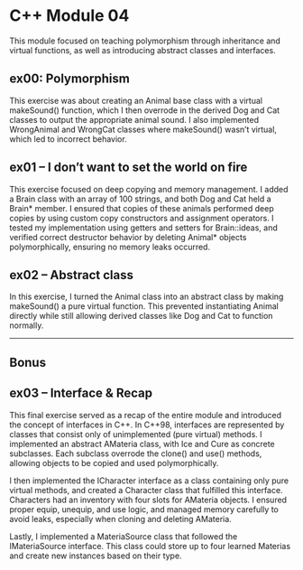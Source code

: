 # C++ Module 04

This module focused on teaching polymorphism through inheritance and virtual functions,
as well as introducing abstract classes and interfaces.

## ex00: Polymorphism

This exercise was about creating an Animal base class with a virtual makeSound() function, which I then overrode in the derived Dog and Cat classes
to output the appropriate animal sound.
I also implemented WrongAnimal and WrongCat classes where makeSound() wasn’t virtual, which led to incorrect behavior.

## ex01 – I don’t want to set the world on fire

This exercise focused on deep copying and memory management. 
I added a Brain class with an array of 100 strings, and both Dog and Cat held a Brain* member. 
I ensured that copies of these animals performed deep copies by using custom copy constructors and assignment operators. 
I tested my implementation using getters and setters for Brain::ideas, and verified correct destructor behavior by deleting Animal* objects polymorphically, ensuring no memory leaks occurred.

## ex02 – Abstract class

In this exercise, I turned the Animal class into an abstract class by making makeSound() a pure virtual function. 
This prevented instantiating Animal directly while still allowing derived classes like Dog and Cat to function normally.

---
## Bonus

## ex03 – Interface & Recap

This final exercise served as a recap of the entire module and introduced the concept of interfaces in C++. In C++98, interfaces are represented by classes that consist only of unimplemented (pure virtual) methods. I implemented an abstract AMateria class, with Ice and Cure as concrete subclasses. Each subclass overrode the clone() and use() methods, allowing objects to be copied and used polymorphically.

I then implemented the ICharacter interface as a class containing only pure virtual methods, and created a Character class that fulfilled this interface. Characters had an inventory with four slots for AMateria objects. I ensured proper equip, unequip, and use logic, and managed memory carefully to avoid leaks, especially when cloning and deleting AMateria.

Lastly, I implemented a MateriaSource class that followed the IMateriaSource interface. This class could store up to four learned Materias and create new instances based on their type. 
